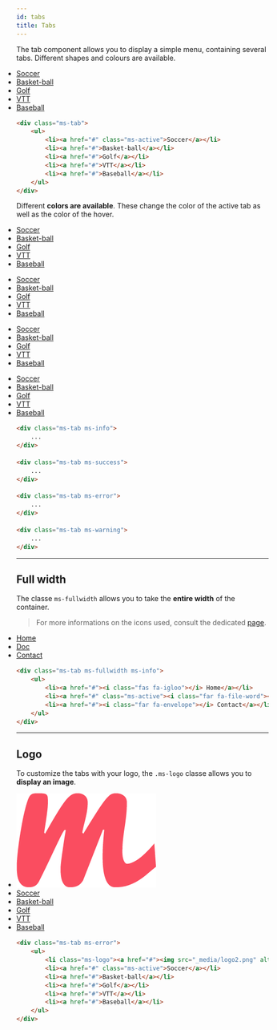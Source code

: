 ```yaml
---
id: tabs
title: Tabs
---
```


The tab component allows you to display a simple menu, containing several tabs. Different shapes and colours are available.

<div class="ms-tab">
    <ul style="padding:0;">
        <li><a href="#" class="ms-active" style="color: inherit; font-weight:normal;">Soccer</a></li>
        <li><a href="#" style="color: inherit; font-weight:normal;">Basket-ball</a></li>
        <li><a href="#" style="color: inherit; font-weight:normal;">Golf</a></li>
        <li><a href="#" style="color: inherit; font-weight:normal;">VTT</a></li>
        <li><a href="#" style="color: inherit; font-weight:normal;">Baseball</a></li>
    </ul>
</div>

```html
<div class="ms-tab">
    <ul>
        <li><a href="#" class="ms-active">Soccer</a></li>
        <li><a href="#">Basket-ball</a></li>
        <li><a href="#">Golf</a></li>
        <li><a href="#">VTT</a></li>
        <li><a href="#">Baseball</a></li>
    </ul>
</div>
```

Different **colors are available**. These change the color of the active tab as well as the color of the hover.

<div class="ms-tab ms-info">
    <ul style="padding:0;">
        <li><a href="#" style="color: inherit; font-weight:normal;">Soccer</a></li>
        <li><a href="#" class="ms-active" style="color: inherit; font-weight:normal;">Basket-ball</a></li>
        <li><a href="#" style="color: inherit; font-weight:normal;">Golf</a></li>
        <li><a href="#" style="color: inherit; font-weight:normal;">VTT</a></li>
        <li><a href="#" style="color: inherit; font-weight:normal;">Baseball</a></li>
    </ul>
</div>

<div class="ms-tab ms-success">
    <ul style="padding:0;">
        <li><a href="#" style="color: inherit; font-weight:normal;">Soccer</a></li>
        <li><a href="#" style="color: inherit; font-weight:normal;">Basket-ball</a></li>
        <li><a href="#" class="ms-active" style="color: inherit; font-weight:normal;">Golf</a></li>
        <li><a href="#" style="color: inherit; font-weight:normal;">VTT</a></li>
        <li><a href="#" style="color: inherit; font-weight:normal;">Baseball</a></li>
    </ul>
</div>

<div class="ms-tab ms-error">
    <ul style="padding:0;">
        <li><a href="#" style="color: inherit; font-weight:normal;">Soccer</a></li>
        <li><a href="#" style="color: inherit; font-weight:normal;">Basket-ball</a></li>
        <li><a href="#" style="color: inherit; font-weight:normal;">Golf</a></li>
        <li><a href="#" class="ms-active" style="color: inherit; font-weight:normal;">VTT</a></li>
        <li><a href="#" style="color: inherit; font-weight:normal;">Baseball</a></li>
    </ul>
</div>

<div class="ms-tab ms-warning">
    <ul style="padding:0;">
        <li><a href="#" style="color: inherit; font-weight:normal;">Soccer</a></li>
        <li><a href="#" style="color: inherit; font-weight:normal;">Basket-ball</a></li>
        <li><a href="#" style="color: inherit; font-weight:normal;">Golf</a></li>
        <li><a href="#" style="color: inherit; font-weight:normal;">VTT</a></li>
        <li><a href="#" class="ms-active"  style="color: inherit; font-weight:normal;">Baseball</a></li>
    </ul>
</div>

```html
<div class="ms-tab ms-info">
    ...
</div>

<div class="ms-tab ms-success">
    ...
</div>

<div class="ms-tab ms-error">
    ...
</div>

<div class="ms-tab ms-warning">
    ...
</div>
```

___

## Full width

The classe `ms-fullwidth` allows you to take the **entire width** of the container.

> For more informations on the icons used, consult the dedicated [page](icons.md).

<div class="ms-tab ms-fullwidth ms-info">
    <ul style="padding:0;">
        <li><a href="#" style="color: inherit; font-weight:normal;"><i class="fas fa-igloo"></i> Home</a></li>
        <li><a href="#" class="ms-active" style="color: inherit; font-weight:normal;"><i class="far fa-file-word"></i> Doc</a></li>
        <li><a href="#" style="color: inherit; font-weight:normal;"><i class="far fa-envelope"></i> Contact</a></li>
    </ul>
</div>

```html
<div class="ms-tab ms-fullwidth ms-info">
    <ul>
        <li><a href="#"><i class="fas fa-igloo"></i> Home</a></li>
        <li><a href="#" class="ms-active"><i class="far fa-file-word"></i> Doc</a></li>
        <li><a href="#"><i class="far fa-envelope"></i> Contact</a></li>
    </ul>
</div>
```
___

## Logo

To customize the tabs with your logo, the `.ms-logo` classe allows you to **display an image**.

<div class="ms-tab ms-error">
    <ul style="padding:0;">
        <li class="ms-logo"><a href="#"><img src="_media/logo2.png" alt="Logo"></a></li>
        <li><a href="#" class="ms-active" style="color: inherit; font-weight:normal;">Soccer</a></li>
        <li><a href="#" style="color: inherit; font-weight:normal;">Basket-ball</a></li>
        <li><a href="#" style="color: inherit; font-weight:normal;">Golf</a></li>
        <li><a href="#" style="color: inherit; font-weight:normal;">VTT</a></li>
        <li><a href="#" style="color: inherit; font-weight:normal;">Baseball</a></li>
    </ul>
</div>

```html
<div class="ms-tab ms-error">
    <ul>
        <li class="ms-logo"><a href="#"><img src="_media/logo2.png" alt="Logo"></a></li>
        <li><a href="#" class="ms-active">Soccer</a></li>
        <li><a href="#">Basket-ball</a></li>
        <li><a href="#">Golf</a></li>
        <li><a href="#">VTT</a></li>
        <li><a href="#">Baseball</a></li>
    </ul>
</div>
```